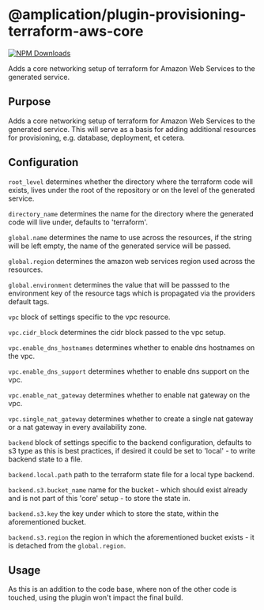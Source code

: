 # @amplication/plugin-provisioning-terraform-aws-core

[![NPM Downloads](https://img.shields.io/npm/dt/@amplication/plugin-provisioning-terraform-aws-core)](https://www.npmjs.com/package/@amplication/plugin-provisioning-terraform-aws-core)

Adds a core networking setup of terraform for Amazon Web Services to the generated service.

## Purpose

Adds a core networking setup of terraform for Amazon Web Services to the generated service. This will serve as a basis for adding additional resources for provisioning, e.g. database, deployment, et cetera.

## Configuration

`root_level` determines whether the directory where the terraform code will exists, lives under the root of the repository or on the level of the generated service.

`directory_name` determines the name for the directory where the generated code will live under, defaults to 'terraform'.

`global.name` determines the name to use across the resources, if the string will be left empty, the name of the generated service will be passed.

`global.region` determines the amazon web services region used across the resources.

`global.environment` determines the value that will be passsed to the environment key of the resource tags which is propagated via the providers default tags.

`vpc` block of settings specific to the vpc resource.

`vpc.cidr_block` determines the cidr block passed to the vpc setup.

`vpc.enable_dns_hostnames` determines whether to enable dns hostnames on the vpc.

`vpc.enable_dns_support` determines whether to enable dns support on the vpc.

`vpc.enable_nat_gateway` determines whether to enable nat gateway on the vpc.

`vpc.single_nat_gateway` determines whether to create a single nat gateway or a nat gateway in every availability zone.

`backend` block of settings specific to the backend configuration, defaults to s3 type as this is best practices, if desired it could be set to 'local' - to write backend state to a file.

`backend.local.path` path to the terraform state file for a local type backend.

`backend.s3.bucket_name` name for the bucket - which should exist already and is not part of this 'core' setup - to store the state in.

`backend.s3.key` the key under which to store the state, within the aforementioned bucket.

`backend.s3.region` the region in which the aforementioned bucket exists - it is detached from the `global.region`.

## Usage

As this is an addition to the code base, where non of the other code is touched, using the plugin won't impact the final build.

